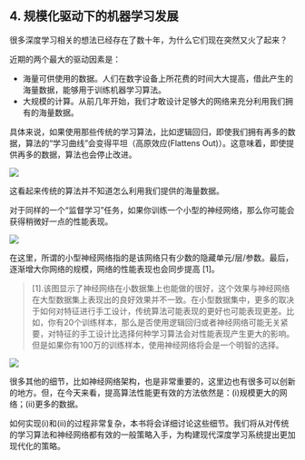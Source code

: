 ## 4. 规模化驱动下的机器学习发展

很多深度学习相关的想法已经存在了数十年，为什么它们现在突然又火了起来？

近期的两个最大的驱动因素是：

- 海量可供使用的数据。人们在数字设备上所花费的时间大大提高，借此产生的海量数据，能够用于训练机器学习算法。
- 大规模的计算。从前几年开始，我们才敢设计足够大的网络来充分利用我们拥有的海量数据。

具体来说，如果使用那些传统的学习算法，比如逻辑回归，即使我们拥有再多的数据，算法的“学习曲线”会变得平坦（高原效应(Flattens
Out)）。这意味着，即使提供再多的数据，算法也会停止改进。

![](https://raw.githubusercontent.com/AlbertHG/Machine-Learning-Yearning-Chinese-ver/master/md_images/1.jpg)

这看起来传统的算法并不知道怎么利用我们提供的海量数据。

对于同样的一个“监督学习”任务，如果你训练一个小型的神经网络，那么你可能会获得稍微好一点的性能表现。

![](https://raw.githubusercontent.com/AlbertHG/Machine-Learning-Yearning-Chinese-ver/master/md_images/2.png)

在这里，所谓的小型神经网络指的是该网络只有少数的隐藏单元/层/参数。最后，逐渐增大你网络的规模，网络的性能表现也会同步提高 [1]。

> [1].该图显示了神经网络在小数据集上也能做的很好，这个效果与神经网络在大型数据集上表现出的良好效果并不一致。在小型数据集中，更多的取决于如何对特征进行手工设计，传统算法可能表现的更好也可能表现更差。比如，你有20个训练样本，那么是否使用逻辑回归或者神经网络可能无关紧要，对特征的手工设计比选择何种学习算法会对性能表现产生更大的影响。但是如果你有100万的训练样本，使用神经网络将会是一个明智的选择。

![](https://raw.githubusercontent.com/AlbertHG/Machine-Learning-Yearning-Chinese-ver/master/md_images/3.png)

很多其他的细节，比如神经网络架构，也是非常重要的，这里边也有很多可以创新的地方。但，在今天来看，提高算法性能更有效的方法依然是：(i)规模更大的网络；(ii)更多的数据。

如何实现(i)和(ii)的过程非常复杂，本书将会详细讨论这些细节。我们将从对传统的学习算法和神经网络都有效的一般策略入手，为构建现代深度学习系统提出更加现代化的策略。